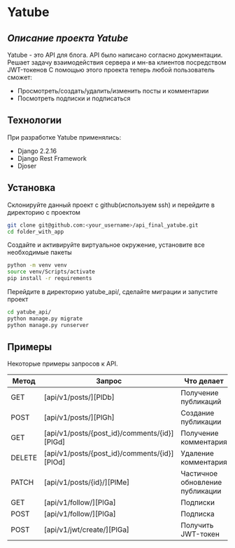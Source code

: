 # Yatube
## _Описание проекта Yatube_

Yatube - это API для блога.
API было написано согласно документации. 
Решает задачу взаимодействия сервера и мн-ва клиентов посредством JWT-токенов
С помощью этого проекта теперь любой пользователь сможет:

- Просмотреть/создать/удалить/изменить посты и комментарии
- Посмотреть подписки и подписаться

## Технологии

При разработке Yatube применялись:

- Django 2.2.16
- Django Rest Framework
- Djoser


## Установка

Склонируйте данный проект с github(используем ssh) и перейдите в директорию с проектом

```sh
git clone git@github.com:<your_username>/api_final_yatube.git
cd folder_with_app
```

Создайте и активируйте виртуальное окружение, установите все необходимые пакеты

```sh
python -m venv venv
source venv/Scripts/activate
pip install -r requirements
```

Перейдите в директорию yatube_api/, сделайте миграции и запустите проект

```sh
cd yatube_api/
python manage.py migrate
python manage.py runserver
```

## Примеры

Некоторые примеры запросов к API.

| Метод | Запрос | Что делает |
| ------ | ------ | ------ |
| GET | [api/v1/posts/][PlDb] | Получение публикаций |
| POST | [api/v1/posts/][PlGh] | Создание публикации |
| GET | [api/v1/posts/{post_id}/comments/{id}][PlGd] | Получение комментария |
| DELETE | [api/v1/posts/{post_id}/comments/{id}][PlOd] | Удаление комментария |
| PATCH | [api/v1/posts/{id}/][PlMe] | Частичное обновление публикации |
| GET | [api/v1/follow/][PlGa] | Подписки |
| POST | [api/v1/follow/][PlGa] | Подписка |
| POST | [api/v1/jwt/create/][PlGa] | Получить JWT-токен |
